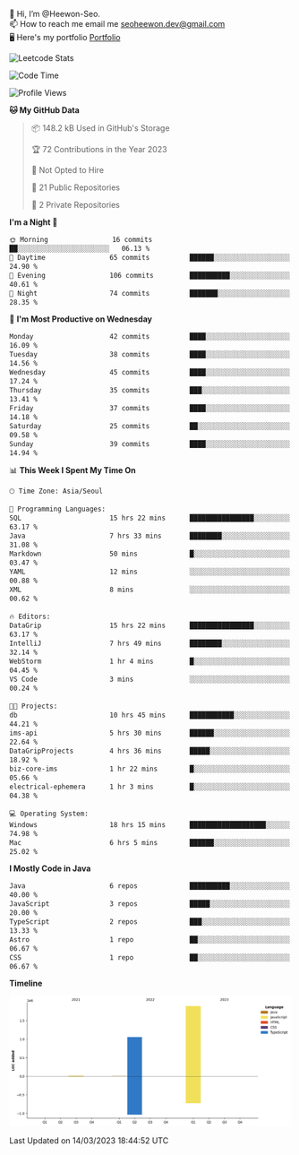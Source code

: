 👋 Hi, I’m @Heewon-Seo.  
📫 How to reach me email me seoheewon.dev@gmail.com   
🖥 Here's my portfolio [Portfolio](https://haileynotes.notion.site/HEEWON-SEO-f98fe97412ee4a6a94fd24fe6832f84c)

![Leetcode Stats](https://leetcode.card.workers.dev/?username=Heewon-Seo)

 <!--START_SECTION:waka-->
![Code Time](http://img.shields.io/badge/Code%20Time-323%20hrs%2030%20mins-blue)

![Profile Views](http://img.shields.io/badge/Profile%20Views-1-blue)

**🐱 My GitHub Data** 

> 📦 148.2 kB Used in GitHub's Storage 
 > 
> 🏆 72 Contributions in the Year 2023
 > 
> 🚫 Not Opted to Hire
 > 
> 📜 21 Public Repositories 
 > 
> 🔑 2 Private Repositories 
 > 
**I'm a Night 🦉** 

```text
🌞 Morning                16 commits          ██░░░░░░░░░░░░░░░░░░░░░░░   06.13 % 
🌆 Daytime                65 commits          ██████░░░░░░░░░░░░░░░░░░░   24.90 % 
🌃 Evening                106 commits         ██████████░░░░░░░░░░░░░░░   40.61 % 
🌙 Night                  74 commits          ███████░░░░░░░░░░░░░░░░░░   28.35 % 
```
📅 **I'm Most Productive on Wednesday** 

```text
Monday                   42 commits          ████░░░░░░░░░░░░░░░░░░░░░   16.09 % 
Tuesday                  38 commits          ████░░░░░░░░░░░░░░░░░░░░░   14.56 % 
Wednesday                45 commits          ████░░░░░░░░░░░░░░░░░░░░░   17.24 % 
Thursday                 35 commits          ███░░░░░░░░░░░░░░░░░░░░░░   13.41 % 
Friday                   37 commits          ████░░░░░░░░░░░░░░░░░░░░░   14.18 % 
Saturday                 25 commits          ██░░░░░░░░░░░░░░░░░░░░░░░   09.58 % 
Sunday                   39 commits          ████░░░░░░░░░░░░░░░░░░░░░   14.94 % 
```


📊 **This Week I Spent My Time On** 

```text
🕑︎ Time Zone: Asia/Seoul

💬 Programming Languages: 
SQL                      15 hrs 22 mins      ████████████████░░░░░░░░░   63.17 % 
Java                     7 hrs 33 mins       ████████░░░░░░░░░░░░░░░░░   31.08 % 
Markdown                 50 mins             █░░░░░░░░░░░░░░░░░░░░░░░░   03.47 % 
YAML                     12 mins             ░░░░░░░░░░░░░░░░░░░░░░░░░   00.88 % 
XML                      8 mins              ░░░░░░░░░░░░░░░░░░░░░░░░░   00.62 % 

🔥 Editors: 
DataGrip                 15 hrs 22 mins      ████████████████░░░░░░░░░   63.17 % 
IntelliJ                 7 hrs 49 mins       ████████░░░░░░░░░░░░░░░░░   32.14 % 
WebStorm                 1 hr 4 mins         █░░░░░░░░░░░░░░░░░░░░░░░░   04.45 % 
VS Code                  3 mins              ░░░░░░░░░░░░░░░░░░░░░░░░░   00.24 % 

🐱‍💻 Projects: 
db                       10 hrs 45 mins      ███████████░░░░░░░░░░░░░░   44.21 % 
ims-api                  5 hrs 30 mins       ██████░░░░░░░░░░░░░░░░░░░   22.64 % 
DataGripProjects         4 hrs 36 mins       █████░░░░░░░░░░░░░░░░░░░░   18.92 % 
biz-core-ims             1 hr 22 mins        █░░░░░░░░░░░░░░░░░░░░░░░░   05.66 % 
electrical-ephemera      1 hr 3 mins         █░░░░░░░░░░░░░░░░░░░░░░░░   04.38 % 

💻 Operating System: 
Windows                  18 hrs 15 mins      ███████████████████░░░░░░   74.98 % 
Mac                      6 hrs 5 mins        ██████░░░░░░░░░░░░░░░░░░░   25.02 % 
```

**I Mostly Code in Java** 

```text
Java                     6 repos             ██████████░░░░░░░░░░░░░░░   40.00 % 
JavaScript               3 repos             █████░░░░░░░░░░░░░░░░░░░░   20.00 % 
TypeScript               2 repos             ███░░░░░░░░░░░░░░░░░░░░░░   13.33 % 
Astro                    1 repo              ██░░░░░░░░░░░░░░░░░░░░░░░   06.67 % 
CSS                      1 repo              ██░░░░░░░░░░░░░░░░░░░░░░░   06.67 % 
```



**Timeline**

![Lines of Code chart](https://raw.githubusercontent.com/Heewon-Seo/Heewon-Seo/main/assets/bar_graph.png)


 Last Updated on 14/03/2023 18:44:52 UTC
<!--END_SECTION:waka-->

